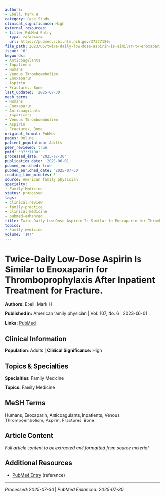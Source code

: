 ```yaml
---
authors:
- Ebell, Mark H
category: Case Study
clinical_significance: High
external_resources:
- title: PubMed Entry
  type: reference
  url: https://pubmed.ncbi.nlm.nih.gov/37327180/
file_path: 2023/06/twice-daily-low-dose-aspirin-is-similar-to-enoxaparin-for-th.md
issue: '6'
keywords:
- Anticoagulants
- Inpatients
- Humans
- Venous Thromboembolism
- Enoxaparin
- Aspirin
- Fractures, Bone
last_updated: '2025-07-30'
mesh_terms:
- Humans
- Enoxaparin
- Anticoagulants
- Inpatients
- Venous Thromboembolism
- Aspirin
- Fractures, Bone
original_format: PubMed
pages: Online
patient_population: Adults
peer_reviewed: true
pmid: '37327180'
processed_date: '2025-07-30'
publication_date: '2023-06-01'
pubmed_enriched: true
pubmed_enriched_date: '2025-07-30'
reading_time_minutes: 5
source: American family physician
specialty:
- Family Medicine
status: processed
tags:
- clinical-review
- family-practice
- clinical-medicine
- pubmed-enhanced
title: Twice-Daily Low-Dose Aspirin Is Similar to Enoxaparin for Thromboprophylaxis After Inpatient Treatment for Fracture.
topics:
- Family Medicine
volume: '107'
---
```


# Twice-Daily Low-Dose Aspirin Is Similar to Enoxaparin for Thromboprophylaxis After Inpatient Treatment for Fracture.

**Authors:** Ebell, Mark H

**Published in:** American family physician | Vol. 107, No. 6 | 2023-06-01

**Links:** [PubMed](https://pubmed.ncbi.nlm.nih.gov/37327180/)

## Clinical Information

**Population:** Adults | **Clinical Significance:** High

## Topics & Specialties

**Specialties:** Family Medicine

**Topics:** Family Medicine

## MeSH Terms

Humans, Enoxaparin, Anticoagulants, Inpatients, Venous Thromboembolism, Aspirin, Fractures, Bone

## Article Content

*Full article content to be extracted and formatted from source material.*

## Additional Resources

- [PubMed Entry](https://pubmed.ncbi.nlm.nih.gov/37327180/) (reference)

---

*Processed: 2025-07-30* | *PubMed Enhanced: 2025-07-30*
